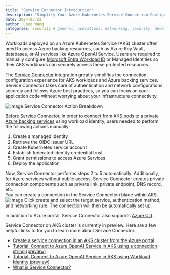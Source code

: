 ```yaml
---
title: "Service Connector Introduction"
description: "Simplify Your Azure Kubernetes Service Connection Configuration with Service Connector"
date: 2024-05-23
author: Coco Wang
categories: security # general, operations, networking, security, developer topics, add-ons
---
```

Workloads deployed on an Azure Kubernetes Service (AKS) cluster often need to access Azure backing resources, such as Azure Key Vault, databases, or AI services like Azure OpenAI Service. Users are required to manually configure [Microsoft Entra Workload ID](https://learn.microsoft.com/en-us/entra/workload-id/workload-identities-overview) or Managed Identities so their AKS workloads can securely access these protected resources.

The [Service Connector](https://learn.microsoft.com/en-us/azure/service-connector/overview) integration greatly simplifies the connection configuration experience for AKS workloads and Azure backing services. Service Connector takes care of authentication and network configurations securely and follows Azure best practices, so you can focus on your application code without worrying about your infrastructure connectivity.
 
![image](https://github.com/CocoWang-wql/AKS/assets/45681473/8c146088-0bd9-4095-a0c2-c802a135b4c2)
Service Connector Action Breakdown     

Before Service Connector, in order to [connect from AKS pods to a private Azure backing services](https://learn.microsoft.com/en-us/azure/aks/workload-identity-deploy-cluster) using workload identity, users needed to perform the following actions manually:
1.	Create a managed identity
2.	Retrieve the OIDC issuer URL
3.	Create Kubernetes service account
4.	Establish federated identity credential trust
5.	Grant permissions to access Azure Services
6.	Deploy the application

Now, Service Connector performs steps 2 to 5 automatically. Additionally, for Azure services without public access, Service Connector creates private connection components such as private link, private endpoint, DNS record, etc.   
You can create a connection in the Service Connection blade within AKS.
![image](https://github.com/CocoWang-wql/AKS/assets/45681473/8cb37a39-9e1b-4423-9ffa-9a928fd7d486)
Click create and select the target service, authentication method, and networking rule. The connection will then be automatically set up. 

In addition to Azure portal, Service Connector also supports [Azure CLI](https://learn.microsoft.com/en-us/azure/service-connector/quickstart-cli-aks-connection?tabs=Using-access-key).

Service Connector on AKS cluster is currently in preview. Here are a few helpful links to for you to learn more about Service Connector.
-	[Create a service connection in an AKS cluster from the Azure portal](https://learn.microsoft.com/en-us/azure/service-connector/quickstart-portal-aks-connection?tabs=UMI)
-	[Tutorial: Connect to Azure OpenAI Service in AKS using a connection string (preview)](https://aka.ms/service-connector-aks-openai-connection-string)
-	[Tutorial: Connect to Azure OpenAI Service in AKS using Workload Identity (preview)](https://aka.ms/service-connector-aks-openai-workload-identity)
-	[What is Service Connector?](https://learn.microsoft.com/en-us/azure/service-connector/overview)

